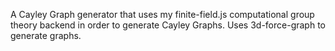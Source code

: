 A Cayley Graph generator that uses my finite-field.js computational group theory backend in order to generate Cayley Graphs. Uses 3d-force-graph to generate graphs. 